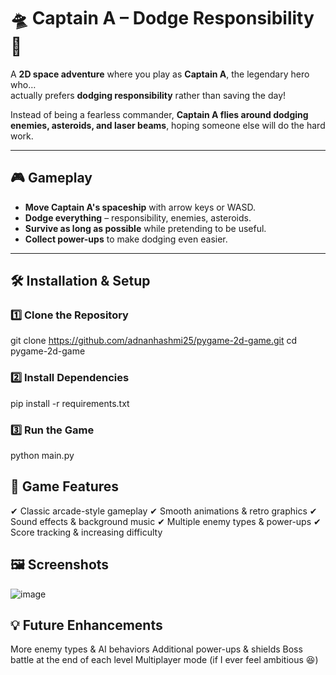 # 🛸 Captain A – Dodge Responsibility 🚀  

A **2D space adventure** where you play as **Captain A**, the legendary hero who…  
actually prefers **dodging responsibility** rather than saving the day!  
  
Instead of being a fearless commander, **Captain A flies around dodging enemies, asteroids, and laser beams**, hoping someone else will do the hard work.  

---

## 🎮 Gameplay  
- **Move Captain A's spaceship** with arrow keys or WASD.  
- **Dodge everything** – responsibility, enemies, asteroids.  
- **Survive as long as possible** while pretending to be useful.  
- **Collect power-ups** to make dodging even easier.  

---

## 🛠️ Installation & Setup  

### 1️⃣ Clone the Repository  
git clone https://github.com/adnanhashmi25/pygame-2d-game.git
cd pygame-2d-game

### 2️⃣ Install Dependencies
pip install -r requirements.txt

### 3️⃣ Run the Game
python main.py

## 🎨 Game Features
✔ Classic arcade-style gameplay
✔ Smooth animations & retro graphics
✔ Sound effects & background music
✔ Multiple enemy types & power-ups
✔ Score tracking & increasing difficulty

## 🖼️ Screenshots
![image](https://github.com/user-attachments/assets/898cd061-d400-493d-a6c5-c475ec1e5a73)



## 💡 Future Enhancements
More enemy types & AI behaviors
Additional power-ups & shields
Boss battle at the end of each level
Multiplayer mode (if I ever feel ambitious 😆)
